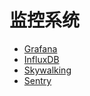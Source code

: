 # 监控系统

- [Grafana](监控系统/Grafana.md)
- [InfluxDB](监控系统/InfluxDB.md)
- [Skywalking](监控系统/Skywalking.md)
- [Sentry](监控系统/Sentry.md)
